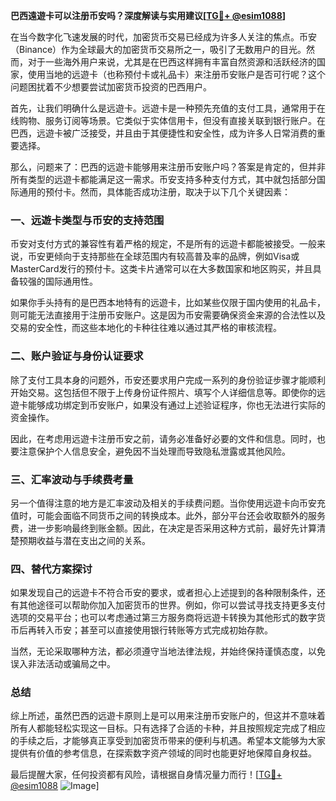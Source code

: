 **巴西遠遊卡可以注册币安吗？深度解读与实用建议[[TG💪+ @esim1088](https://t.me/s/esim1088)]**

在当今数字化飞速发展的时代，加密货币交易已经成为许多人关注的焦点。币安（Binance）作为全球最大的加密货币交易所之一，吸引了无数用户的目光。然而，对于一些海外用户来说，尤其是在巴西这样拥有丰富自然资源和活跃经济的国家，使用当地的远遊卡（也称预付卡或礼品卡）来注册币安账户是否可行呢？这个问题困扰着不少想要尝试加密货币投资的巴西用户。

首先，让我们明确什么是远遊卡。远遊卡是一种预先充值的支付工具，通常用于在线购物、服务订阅等场景。它类似于实体信用卡，但没有直接关联到银行账户。在巴西，远遊卡被广泛接受，并且由于其便捷性和安全性，成为许多人日常消费的重要选择。

那么，问题来了：巴西的远遊卡能够用来注册币安账户吗？答案是肯定的，但并非所有类型的远遊卡都能满足这一需求。币安支持多种支付方式，其中就包括部分国际通用的预付卡。然而，具体能否成功注册，取决于以下几个关键因素：

### 一、远遊卡类型与币安的支持范围

币安对支付方式的兼容性有着严格的规定，不是所有的远遊卡都能被接受。一般来说，币安更倾向于支持那些在全球范围内有较高普及率的品牌，例如Visa或MasterCard发行的预付卡。这类卡片通常可以在大多数国家和地区购买，并且具备较强的国际通用性。

如果你手头持有的是巴西本地特有的远遊卡，比如某些仅限于国内使用的礼品卡，则可能无法直接用于注册币安账户。这是因为币安需要确保资金来源的合法性以及交易的安全性，而这些本地化的卡种往往难以通过其严格的审核流程。

### 二、账户验证与身份认证要求

除了支付工具本身的问题外，币安还要求用户完成一系列的身份验证步骤才能顺利开始交易。这包括但不限于上传身份证件照片、填写个人详细信息等。即使你的远遊卡能够成功绑定到币安账户，如果没有通过上述验证程序，你也无法进行实际的资金操作。

因此，在考虑用远遊卡注册币安之前，请务必准备好必要的文件和信息。同时，也要注意保护个人信息安全，避免因不当处理而导致隐私泄露或其他风险。

### 三、汇率波动与手续费考量

另一个值得注意的地方是汇率波动及相关的手续费问题。当你使用远遊卡向币安充值时，可能会面临不同货币之间的转换成本。此外，部分平台还会收取额外的服务费，进一步影响最终到账金额。因此，在决定是否采用这种方式前，最好先计算清楚预期收益与潜在支出之间的关系。

### 四、替代方案探讨

如果发现自己的远遊卡不符合币安的要求，或者担心上述提到的各种限制条件，还有其他途径可以帮助你加入加密货币的世界。例如，你可以尝试寻找支持更多支付选项的交易平台；也可以考虑通过第三方服务商将远遊卡转换为其他形式的数字货币后再转入币安；甚至可以直接使用银行转账等方式完成初始存款。

当然，无论采取哪种方法，都必须遵守当地法律法规，并始终保持谨慎态度，以免误入非法活动或骗局之中。

### 总结

综上所述，虽然巴西的远遊卡原则上是可以用来注册币安账户的，但这并不意味着所有人都能轻松实现这一目标。只有选择了合适的卡种，并且按照规定完成了相应的手续之后，才能够真正享受到加密货币带来的便利与机遇。希望本文能够为大家提供有价值的参考信息，在探索数字资产领域的同时也能更好地保障自身权益。

最后提醒大家，任何投资都有风险，请根据自身情况量力而行！[[TG💪+ @esim1088](https://t.me/s/esim1088) ![Image](https://i.postimg.cc/4NQfJmqS/Snipaste-2025-05-13-00-14-12.png)]